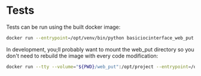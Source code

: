 # Tests

Tests can be run using the built docker image:

```bash
docker run --entrypoint=/opt/venv/bin/python basiciocinterface_web_put -m unittest
```


In development, you;ll probably want to mount the web_put directory so you don't need to rebuild the image with every code modification:

```bash
docker run --tty --volume="${PWD}/web_put":/opt/project --entrypoint=/opt/venv/bin/python --env=PYTHONPATH=/opt/project/src basiciocinterface_web_put -m unittest
```

